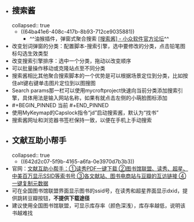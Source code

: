 - ## 搜索酱
  collapsed:: true
	- ((64ba41e6-408c-417b-8b93-712ce9035881))
		- ^^油猴插件，弹窗式聚合搜索 [[搜索酱] - 小众软件官方论坛](https://meta.appinn.net/t/topic/32970/158)^^
- 改变划词弹窗的分类：配置脚本-搜索引擎，选中要修改的分类，点击铅笔图标勾选生效类型
- 改变搜索引擎排序：选中一个分类，拖动以改变顺序
- 可以批量操作移动或克隆站点至不同分类
- 搜索酱相比其他聚合搜索脚本的一个优势是可以根据场景定位到分类，比如按住alt键右键单击图片定位到以图搜图
- Search params那一栏可以使用mycroftproject快速向当前分类添加搜索引擎，具体用法是输入网站名称，如果有就点击左侧的小萌脸图标添加
- #+BEGIN_PINNED
  当前
  #+END_PINNED
- 使用MyKeymap的Capslock指令“jd”启动搜索酱，默认为“找书”
- 搜索酱网址和浏览器书签栏保持一致，以便在手机上手动搜索
- ## 文献互助小帮手
  collapsed:: true
	- ((642d2c07-5f9b-4165-a6fa-0e3970d7b3b3))
- 官网：[文献互助小帮手：①读秀PDF一键下载 ②图书馆联盟、读秀、超星、中美百万显示SSID等索书号 ③各文献站、图书电商站与豆瓣的互访链接 ④一键复制元数据](https://greasyfork.org/zh-CN/scripts/435569-%E6%96%87%E7%8C%AE%E4%BA%92%E5%8A%A9%E5%B0%8F%E5%B8%AE%E6%89%8B-%E8%AF%BB%E7%A7%80pdf%E4%B8%80%E9%94%AE%E4%B8%8B%E8%BD%BD-%E5%9B%BE%E4%B9%A6%E9%A6%86%E8%81%94%E7%9B%9F-%E8%AF%BB%E7%A7%80-%E8%B6%85%E6%98%9F-%E4%B8%AD%E7%BE%8E%E7%99%BE%E4%B8%87%E6%98%BE%E7%A4%BAssid%E7%AD%89%E7%B4%A2%E4%B9%A6%E5%8F%B7-%E5%90%84%E6%96%87%E7%8C%AE%E7%AB%99-%E5%9B%BE%E4%B9%A6%E7%94%B5%E5%95%86%E7%AB%99%E4%B8%8E%E8%B1%86%E7%93%A3%E7%9A%84%E4%BA%92%E8%AE%BF%E9%93%BE%E6%8E%A5-%E4%B8%80%E9%94%AE%E5%A4%8D%E5%88%B6%E5%85%83%E6%95%B0%E6%8D%AE)
- 可在全国图书馆联盟界面显示图书的ssid号，在读秀和超星界面显示dxid，提供跳转豆瓣按钮，**不提供下载途径**
- 建议使用全国图书馆联盟，可显示库存率（颜色深浅），库存率越低，说明该书越难找